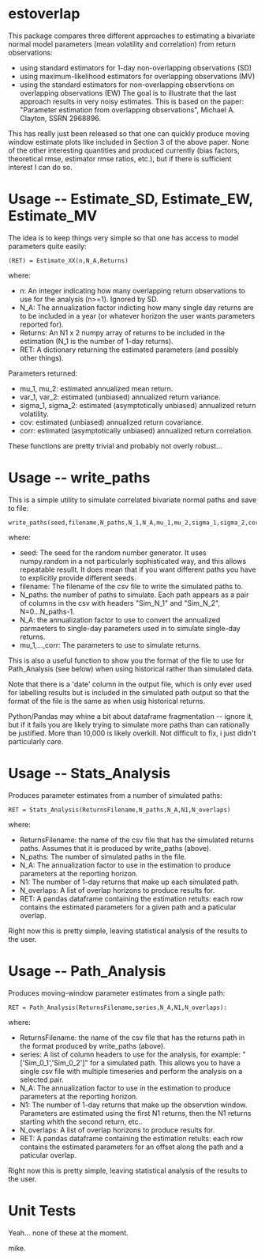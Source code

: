 # estoverlap

This package compares three different approaches to estimating a bivariate normal model parameters (mean volatility and correlation) from return observations:
- using standard estimators for 1-day non-overlapping observations (SD)
- using maximum-likelihood estimators for overlapping observations (MV)
- using the standard estimators for non-overlapping observtions on overlapping observations (EW)
The goal is to illustrate that the last approach results in very noisy estimates.  This is based on the paper:
"Parameter estimation from overlapping observations", Michael A. Clayton, SSRN 2968896.

This has really just been released so that one can quickly produce moving window estimate plots like included in Section 3 of the above paper.  None of the other interesting quantities and produced currently (bias factors, theoretical rmse, estimator rmse ratios, etc.), but if there is sufficient interest I can do so.

# Usage -- Estimate_SD, Estimate_EW, Estimate_MV

The idea is to keep things very simple so that one has access to model parameters quite easily:

	(RET) = Estimate_XX(n,N_A,Returns)

where:
- n: An integer indicating how many overlapping return observations to use for the analysis (n>=1).  Ignored by SD.
- N_A: The annualization factor indicting how many single day returns are to be included in a year (or whatever horizon the user wants parameters reported for).
- Returns: An N1 x 2 numpy array of returns to be included in the estimation (N_1 is the number of 1-day returns).
- RET: A dictionary returning the estimated parameters (and possibly other things).

Parameters returned:
- mu_1, mu_2: estimated annualized mean return.
- var_1, var_2: estimated (unbiased) annualized return variance.
- sigma_1, sigma_2: estimated (asymptotically unbiased) annualized return volatility.
- cov: estimated (unbiased) annualized return covariance.
- corr: estimated (asymptotically unbiased) annualized return correlation.

These functions are pretty trivial and probably not overly robust...


# Usage -- write_paths

This is a simple utility to simulate correlated bivariate normal paths and save to file:
 
	write_paths(seed,filename,N_paths,N_1,N_A,mu_1,mu_2,sigma_1,sigma_2,corr)

where:
- seed: The seed for the random number generator.  It uses numpy.random in a not particularly sophisticated way, and this allows repeatable resullt.  It does mean that if you want different paths you have to explicitly provide different seeds.
- filename: The filename of the csv file to write the simulated paths to.  
- N_paths: the number of paths to simulate.  Each path appears as a pair of columns in the csv with headers "Sim_N_1" and "Sim_N_2", N=0...N_paths-1.
- N_A: the annualization factor to use to convert the annualized parmaeters to single-day parameters used in to simulate single-day returns. 
- mu_1,...,corr: The parameters to use to simulate returns.

This is also a useful function to show you the format of the file to use for Path_Analysis (see below) when using historical rather than simulated data.

Note that there is a 'date' column in the output file, which is only ever used for labelling results but is included in the simulated path output so that the format of the file is the same as when usig historical returns.

Python/Pandas may whine a bit about dataframe fragmentation -- ignore it, but if it fails you are likely trying to simulate more paths than can rationally be justified.  More than 10,000 is likely overkill.  Not difficult to fix, i just didn't particularly care.

# Usage -- Stats_Analysis

Produces parameter estimates from a number of simulated paths:

	RET = Stats_Analysis(ReturnsFilename,N_paths,N_A,N1,N_overlaps)

where:
- ReturnsFilename: the name of the csv file that has the simulated returns paths.  Assumes that it is produced by write_paths (above). 
- N_paths: The number of simulated paths in the file.   
- N_A: The annualization factor to use in the estimation to produce parameters at the reporting horizon. 
- N1: The number of 1-day returns that make up each simulated path.
- N_overlaps: A list of overlap horizons to produce results for.
- RET: A pandas dataframe containing the estimation retults: each row contains the estimated parameters for a given path and a paticular overlap.

Right now this is pretty simple, leaving statistical analysis of the results to the user.

# Usage -- Path_Analysis

Produces moving-window parameter estimates from a single path:

	RET = Path_Analysis(ReturnsFilename,series,N_A,N1,N_overlaps):

where:
- ReturnsFilename: the name of the csv file that has the returns path in the format produced by write_paths (above). 
- series: A list of column headers to use for the analysis, for example: "['Sim_0_1','Sim_0_2']" for a simulated path.  This allows you to have a single csv file with multiple timeseries and perform the analysis on a selected pair.
- N_A: The annualization factor to use in the estimation to produce parameters at the reporting horizon. 
- N1: The number of 1-day returns that make up the observtion window.  Parameters are estimated using the first N1 returns, then the N1 returns starting whith the second return, etc..
- N_overlaps: A list of overlap horizons to produce results for.
- RET: A pandas dataframe containing the estimation retults: each row contains the estimated parameters for an offset along the path and a paticular overlap.

Right now this is pretty simple, leaving statistical analysis of the results to the user.

# Unit Tests

Yeah... none of these at the moment.

mike.







